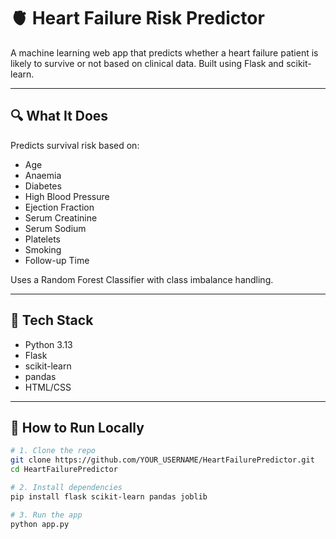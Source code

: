 # 🫀 Heart Failure Risk Predictor

A machine learning web app that predicts whether a heart failure patient is likely to survive or not based on clinical data. Built using Flask and scikit-learn.

---

## 🔍 What It Does

Predicts survival risk based on:

- Age
- Anaemia
- Diabetes
- High Blood Pressure
- Ejection Fraction
- Serum Creatinine
- Serum Sodium
- Platelets
- Smoking
- Follow-up Time

Uses a Random Forest Classifier with class imbalance handling.

---

## 🧠 Tech Stack

- Python 3.13  
- Flask  
- scikit-learn  
- pandas  
- HTML/CSS

---

## 🚀 How to Run Locally

```bash
# 1. Clone the repo
git clone https://github.com/YOUR_USERNAME/HeartFailurePredictor.git
cd HeartFailurePredictor

# 2. Install dependencies
pip install flask scikit-learn pandas joblib

# 3. Run the app
python app.py

